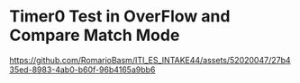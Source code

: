 # Timer0 Test in OverFlow and Compare Match Mode



https://github.com/RomarioBasm/ITI_ES_INTAKE44/assets/52020047/27b435ed-8983-4ab0-b60f-96b4165a9bb6

